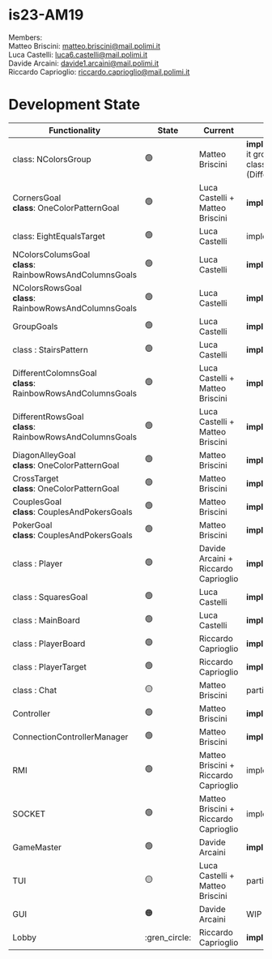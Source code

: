 # is23-AM19

Members: <br>
  Matteo Briscini: matteo.briscini@mail.polimi.it <br>
  Luca Castelli: luca6.castelli@mail.polimi.it <br>
  Davide Arcaini: davide1.arcaini@mail.polimi.it <br>
  Riccardo Caprioglio: riccardo.caprioglio@mail.polimi.it <br>

# Development State

| Functionality                                                      | State          | Current                               | Comment                                                                                                                           |
|--------------------------------------------------------------------|----------------|---------------------------------------|-----------------------------------------------------------------------------------------------------------------------------------|
| class: NColorsGroup                                                | :green_circle: | Matteo Briscini                       | <b>implemented && tested </b><br/> it groups the funcionalities of previouse classes (DifferentTarget,EqualTarget,NElementsTarget) |
| CornersGoal <br> <b>class</b>: OneColorPatternGoal                 | :green_circle: | Luca Castelli + Matteo Briscini       | <b>implemented && tested</b>                                                                                                      |
| class: EightEqualsTarget                                           | :green_circle: | Luca Castelli                         | implemented && tested                                                                                                             |
| NColorsColumsGoal <br> <b>class</b>: RainbowRowsAndColumnsGoals    | :green_circle: | Luca Castelli                         | <b>implemented && tested</b>                                                                                                      |
| NColorsRowsGoal <br> <b>class</b>: RainbowRowsAndColumnsGoals      | :green_circle: | Luca Castelli                         | <b>implemented && tested</b>                                                                                                      |
| GroupGoals                                                         | :green_circle: | Luca Castelli                         | <b>implemented && tested</b>                                                                                                      |
| class : StairsPattern                                              | :green_circle: | Luca Castelli                         | <b>implemented && tested</b>                                                                                                      |
| DifferentColomnsGoal <br> <b>class</b>: RainbowRowsAndColumnsGoals | :green_circle: | Luca Castelli + Matteo Briscini       | <b>implemented && tested</b>                                                                                                      |
| DifferentRowsGoal  <br> <b>class</b>: RainbowRowsAndColumnsGoals   | :green_circle: | Luca Castelli + Matteo Briscini       | <b>implemented && tested</b>                                                                                                      |
| DiagonAlleyGoal <br> <b>class</b>: OneColorPatternGoal             | :green_circle: | Matteo Briscini                       | <b>implemented && tested</b>                                                                                                      |
| CrossTarget   <br> <b>class</b>: OneColorPatternGoal               | :green_circle: | Matteo Briscini                       | <b>implemented && tested</b>                                                                                                      |
| CouplesGoal <br> <b>class</b>: CouplesAndPokersGoals               | :green_circle: | Matteo Briscini                       | <b>implemented && tested</b>                                                                                                      |
| PokerGoal <br> <b>class</b>: CouplesAndPokersGoals                 | :green_circle: | Matteo Briscini                       | <b>implemented && tested</b>                                                                                                      |
| class : Player                                                     | :green_circle: | Davide Arcaini + Riccardo Caprioglio  | <b>implemented && tested</b>                                                                                                      |
| class : SquaresGoal                                                | :green_circle: | Luca Castelli                         | <b>implemented && tested</b>                                                                                                      |
| class : MainBoard                                                  | :green_circle: | Luca Castelli                         | <b>implemented && tested</b>                                                                                                      |
| class : PlayerBoard                                                | :green_circle: | Riccardo Caprioglio                   | <b>implemented && tested</b>                                                                                                      |            
| class : PlayerTarget                                               | :green_circle: | Riccardo Caprioglio                   | <b>implemented && tested</b>                                                                                                      |    
| class : Chat                                                       | :yellow_circle: | Matteo Briscini                       | partially implemented && tested                                                                                                   |    
| Controller                                                         | :green_circle: | Matteo Briscini                       | <b>implemented && tested</b>                                                                                                      |    
| ConnectionControllerManager                                        | :green_circle: | Matteo Briscini                       | <b>implemented && tested</b>                                                                                                      |    
| RMI                                                                | :green_circle: | Matteo Briscini + Riccardo Caprioglio | implemented && partially tested                                                                                                   |    
| SOCKET                                                   | :green_circle: | Matteo Briscini + Riccardo Caprioglio | implemented && partially tested                                                                                                   |    
| GameMaster                                                         | :green_circle: | Davide Arcaini                        | <b>implemented && tested<b>                                                                                                       |
| TUI                                                                | :yellow_circle: | Luca Castelli + Matteo Briscini                       | partially impremented                                                                                                             |
| GUI                                                                | :orange_circle: | Davide Arcaini                        | WIP                                                                                                                               |
| Lobby                                                              | :gren_circle:  |  Riccardo Caprioglio                                     | <b>implemented && tested</b>                                                                                                      |